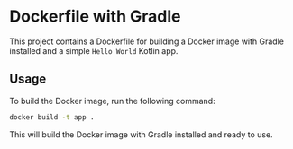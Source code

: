 # Dockerfile with Gradle

This project contains a Dockerfile for building a Docker image with Gradle installed and a simple `Hello World` Kotlin app.

## Usage

To build the Docker image, run the following command:

```bash
docker build -t app .
```

This will build the Docker image with Gradle installed and ready to use.
